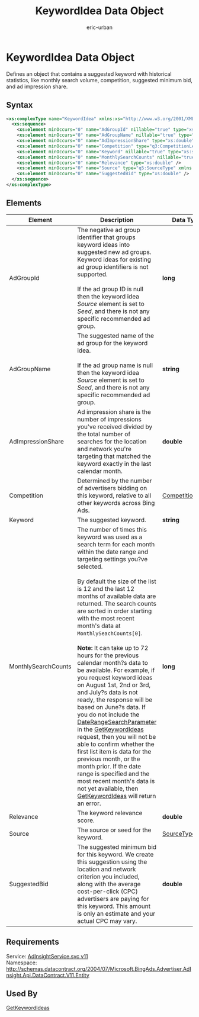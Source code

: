 ﻿---
title: KeywordIdea Data Object
ms.service: bing-ads-ad-insight
ms.topic: article
author: eric-urban
ms.author: eur
---
# KeywordIdea Data Object
Defines an object that contains a suggested keyword with historical statistics, like monthly search volume, competition, suggested minimum bid, and ad impression share.

## Syntax
```xml
<xs:complexType name="KeywordIdea" xmlns:xs="http://www.w3.org/2001/XMLSchema">
  <xs:sequence>
    <xs:element minOccurs="0" name="AdGroupId" nillable="true" type="xs:long" />
    <xs:element minOccurs="0" name="AdGroupName" nillable="true" type="xs:string" />
    <xs:element minOccurs="0" name="AdImpressionShare" type="xs:double" />
    <xs:element minOccurs="0" name="Competition" type="q3:CompetitionLevel" xmlns:q3="http://schemas.datacontract.org/2004/07/Microsoft.BingAds.Advertiser.AdInsight.Api.DataContract.V11.Entity.Common" />
    <xs:element minOccurs="0" name="Keyword" nillable="true" type="xs:string" />
    <xs:element minOccurs="0" name="MonthlySearchCounts" nillable="true" type="q4:ArrayOflong" xmlns:q4="http://schemas.microsoft.com/2003/10/Serialization/Arrays" />
    <xs:element minOccurs="0" name="Relevance" type="xs:double" />
    <xs:element minOccurs="0" name="Source" type="q5:SourceType" xmlns:q5="http://schemas.datacontract.org/2004/07/Microsoft.BingAds.Advertiser.AdInsight.Api.DataContract.V11.Entity.Common" />
    <xs:element minOccurs="0" name="SuggestedBid" type="xs:double" />
  </xs:sequence>
</xs:complexType>
```

## <a name="elements"></a>Elements

|Element|Description|Data Type|
|-----------|---------------|-------------|
|<a name="adgroupid"></a>AdGroupId|The negative ad group identifier that groups keyword ideas into suggested new ad groups. Keyword ideas for existing ad group identifiers is not supported.<br/><br/>If the ad group ID is null then the keyword idea *Source* element is set to *Seed*, and there is not any specific recommended ad group.|**long**|
|<a name="adgroupname"></a>AdGroupName|The suggested name of the ad group for the keyword idea.<br/><br/>If the ad group name is null then the keyword idea *Source* element is set to *Seed*, and there is not any specific recommended ad group.|**string**|
|<a name="adimpressionshare"></a>AdImpressionShare|Ad impression share is the number of impressions you've received divided by the total number of searches for the location and network you're targeting that matched the keyword exactly in the last calendar month.|**double**|
|<a name="competition"></a>Competition|Determined by the number of advertisers bidding on this keyword, relative to all other keywords across Bing Ads.|[CompetitionLevel](competitionlevel.md)|
|<a name="keyword"></a>Keyword|The suggested keyword.|**string**|
|<a name="monthlysearchcounts"></a>MonthlySearchCounts|The number of times this keyword was used as a search term for each month within the date range and targeting settings you?ve selected.<br/><br/>By default the size of the list is 12 and the last 12 months of available data are returned. The search counts are sorted in order starting with the most recent month's data at <code>MonthlySeachCounts[0]</code>.<br/><br/>**Note:** It can take up to 72 hours for the previous calendar month?s data to be available. For example, if you request keyword ideas on August 1st, 2nd or 3rd, and July?s data is not ready, the response will be based on June?s data. If you do not include the [DateRangeSearchParameter](../ad-insight/daterangesearchparameter.md) in the [GetKeywordIdeas](../ad-insight/getkeywordideas.md) request, then you will not be able to confirm whether the first list item is data for the previous month, or the month prior. If the date range is specified and the most recent month's data is not yet available, then [GetKeywordIdeas](../ad-insight/getkeywordideas.md) will return an error. |**long**|
|<a name="relevance"></a>Relevance|The keyword relevance score.|**double**|
|<a name="source"></a>Source|The source or seed for the keyword.|[SourceType](sourcetype.md)|
|<a name="suggestedbid"></a>SuggestedBid|The suggested minimum bid for this keyword. We create this suggestion using the location and network criterion you included, along with the average cost-per-click (CPC) advertisers are paying for this keyword. This amount is only an estimate and your actual CPC may vary.|**double**|

## Requirements
Service: [AdInsightService.svc v11](https://adinsight.api.bingads.microsoft.com/Api/Advertiser/AdInsight/v11/AdInsightService.svc)  
Namespace: http://schemas.datacontract.org/2004/07/Microsoft.BingAds.Advertiser.AdInsight.Api.DataContract.V11.Entity  

## Used By
[GetKeywordIdeas](getkeywordideas.md)  
